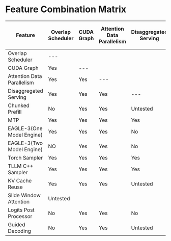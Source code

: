 # Feature Combination Matrix

| Feature                    | Overlap Scheduler | CUDA Graph | Attention Data Parallelism | Disaggregated Serving | Chunked Prefill | MTP | EAGLE-3(One Model Engine) | EAGLE-3(Two Model Engine) | Torch Sampler | TLLM C++ Sampler | KV Cache Reuse | Slide Window Attention | Logits Post Processor | Guided Decoding |
| -------------------------- | ----------------- | ---------- | -------------------------- | --------------------- | --------------- | --- | ------------------------- | ------------------------- | ------------- | ---------------- | -------------- | ---------------------- | --------------------- | --------------- |
| Overlap Scheduler          | ---               |            |                            |                       |                 |     |                           |                           |               |                  |                |                        |                       |                 |
| CUDA Graph                 | Yes               | ---        |                            |                       |                 |     |                           |                           |               |                  |                |                        |                       |                 |
| Attention Data Parallelism | Yes               | Yes        | ---                        |                       |                 |     |                           |                           |               |                  |                |                        |                       |                 |
| Disaggregated Serving      | Yes               | Yes        | Yes                        | ---                   |                 |     |                           |                           |               |                  |                |                        |                       |                 |
| Chunked Prefill            | No                | Yes        | Yes                        | Untested              | ---             |     |                           |                           |               |                  |                |                        |                       |                 |
| MTP                        | Yes               | Yes        | Yes                        | Yes                   | Untested        | --- |                           |                           |               |                  |                |                        |                       |                 |
| EAGLE-3(One Model Engine)  | Yes               | Yes        | Yes                        | No                    | Untested        | No  | ---                       |                           |               |                  |                |                        |                       |                 |
| EAGLE-3(Two Model Engine)  | NO                | Yes        | Yes                        | No                    | Untested        | No  | No                        | ---                       |               |                  |                |                        |                       |                 |
| Torch Sampler              | Yes               | Yes        | Yes                        | Yes                   | Yes             | Yes | Yes                       | Yes                       | ---           |                  |                |                        |                       |                 |
| TLLM C++ Sampler           | Yes               | Yes        | Yes                        | Yes                   | Yes             | No  | No                        | No                        | No            | ---              |                |                        |                       |                 |
| KV Cache Reuse             | Yes               | Yes        | Yes                        | Untested              |                 | Yes | Yes                       | No                        | Yes           | Untested         | ---            |                        |                       |                 |
| Slide Window Attention     | Untested          |            |                            |                       |                 |     |                           |                           |               |                  | WIP            | ---                    |                       |                 |
| Logits Post Processor      | No                | Yes        | Yes                        | No                    | Untested        | No  | No                        | No                        | Yes           | Yes              | Yes            | Yes                    | ---                   |                 |
| Guided Decoding            | No                | Yes        | Yes                        | Untested              | Yes             | No  | No                        | No                        | Yes           | Yes              | Yes            | Yes                    | Yes                   | ---             |
